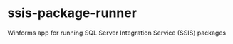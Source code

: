 ssis-package-runner
===================

Winforms app for running SQL Server Integration Service (SSIS) packages
